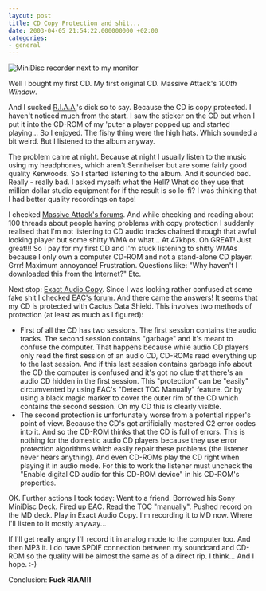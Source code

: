 ```yaml
---
layout: post
title: CD Copy Protection and shit...
date: 2003-04-05 21:54:22.000000000 +02:00
categories:
- general
---
```

![MiniDisc recorder next to my monitor](https://content.rusiczki.net/blogpics/minidisc-big.jpg)

Well I bought my first CD. My first original CD. Massive Attack's <i>100th Window</i>.

And I sucked [R.I.A.A.](https://www.riaa.org/ "Those motherfuckers!")'s dick so to say. Because the CD is copy protected. I haven't noticed much from the start. I saw the sticker on the CD but when I put it into the CD-ROM of my 'puter a player popped up and started playing... So I enjoyed. The fishy thing were the high hats. Which sounded a bit weird. But I listened to the album anyway.

The problem came at night. Because at night I usually listen to the music using my headphones, which aren't Sennheiser but are some fairly good quality Kenwoods. So I started listening to the album. And it sounded bad. Really - really bad. I asked myself: what the Hell? What do they use that million dollar studio equipment for if the result is so lo-fi? I was thinking that I had better quality recordings on tape!

I checked [Massive Attack's forums](http://forums.massiveattack.co.uk). And while checking and reading about 100 threads about people having problems with copy protection I suddenly realised that I'm not listening to CD audio tracks chained through that awful looking player but some shitty WMA or what... At 47kbps. Oh GREAT! Just great!!! So I pay for my first CD and I'm stuck listening to shitty WMAs because I only own a computer CD-ROM and not a stand-alone CD player. Grrr! Maximum annoyance! Frustration. Questions like: "Why haven't I downloaded this from the Internet?" Etc.

Next stop: [Exact Audio Copy](http://www.exactaudiocopy.de/ "The B.E.S.T. CD ripper program!"). Since I was looking rather confused at some fake shit I checked [EAC's forum](http://www.digital-inn.de/forumdisplay.php?forumid=14). And there came the answers! It seems that my CD is protected with Cactus Data Shield. This involves two methods of protection (at least as much as I figured):

* First of all the CD has two sessions. The first session contains the audio tracks. The second session contains "garbage" and it's meant to confuse the computer. That happens because while audio CD players only read the first session of an audio CD, CD-ROMs read everything up to the last session. And if this last session contains garbage info about the CD the computer is confused and it's got no clue that there's an audio CD hidden in the first session. This "protection" can be "easily" circumvented by using EAC's "Detect TOC Manually" feature. Or by using a black magic marker to cover the outer rim of the CD which contains the second session. On my CD this is clearly visible.
* The second protection is unfortunately worse from a potential ripper's point of view. Because the CD's got artificially mastered C2 error codes into it. And so the CD-ROM thinks that the CD is full of errors. This is nothing for the domestic audio CD players because they use error protection algorithms which easily repair these problems (the listener never hears anything). And even CD-ROMs play the CD right when playing it in audio mode. For this to work the listener must uncheck the "Enable digital CD audio for this CD-ROM device" in his CD-ROM's properties.

OK. Further actions I took today: Went to a friend. Borrowed his Sony MiniDisc Deck. Fired up EAC. Read the TOC "manually". Pushed record on the MD deck. Play in Exact Audio Copy. I'm recording it to MD now. Where I'll listen to it mostly anyway...

If I'll get really angry I'll record it in analog mode to the computer too. And then MP3 it. I do have SPDIF connection between my soundcard and CD-ROM so the quality will be almost the same as of a direct rip. I think... And I hope. :-)

Conclusion: **Fuck RIAA!!!**
